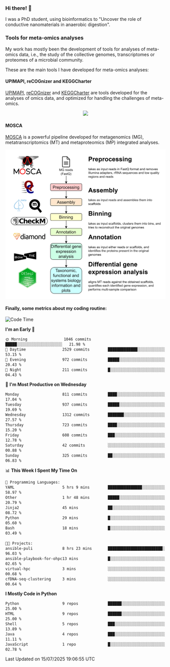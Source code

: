 ### Hi there! 👋

I was a PhD student, using bioinformatics to "Uncover the role of conductive nanomaterials in anaerobic digestion".

### Tools for meta-omics analyses

My work has mostly been the development of tools for analyses of meta-omics data, i.e., the study of the collective genomes, transcriptomes or proteomes of a microbial community.

These are the main tools I have developed for meta-omics analyses:

#### UPIMAPI, reCOGnizer and KEGGCharter

[UPIMAPI](https://github.com/iquasere/UPIMAPI), [reCOGnizer](https://github.com/iquasere/reCOGnizer) and [KEGGCharter](https://github.com/iquasere/KEGGCharter) are tools developed for the analyses of omics data, and optimized for handling the challenges of meta-omics.

<p align="center">
    <img src="assets/annotation_paper.png">
</p>

#### MOSCA

[MOSCA](https://github.com/iquasere/MOSCA) is a powerful pipeline developed for metagenomics (MG), metatranscriptomics (MT) and metaproteomics (MP) integrated analyses.

<p align="center">
    <img src="assets/mosca_workflow.png" align="center" width="700">
</p>


#### Finally, some metrics about my coding routine:

<!--START_SECTION:waka-->
![Code Time](http://img.shields.io/badge/Code%20Time-980%20hrs%2034%20mins-blue)

**I'm an Early 🐤** 

```text
🌞 Morning                1046 commits        █████░░░░░░░░░░░░░░░░░░░░   21.98 % 
🌆 Daytime                2529 commits        █████████████░░░░░░░░░░░░   53.15 % 
🌃 Evening                972 commits         █████░░░░░░░░░░░░░░░░░░░░   20.43 % 
🌙 Night                  211 commits         █░░░░░░░░░░░░░░░░░░░░░░░░   04.43 % 
```
📅 **I'm Most Productive on Wednesday** 

```text
Monday                   811 commits         ████░░░░░░░░░░░░░░░░░░░░░   17.04 % 
Tuesday                  937 commits         █████░░░░░░░░░░░░░░░░░░░░   19.69 % 
Wednesday                1312 commits        ███████░░░░░░░░░░░░░░░░░░   27.57 % 
Thursday                 723 commits         ████░░░░░░░░░░░░░░░░░░░░░   15.20 % 
Friday                   608 commits         ███░░░░░░░░░░░░░░░░░░░░░░   12.78 % 
Saturday                 42 commits          ░░░░░░░░░░░░░░░░░░░░░░░░░   00.88 % 
Sunday                   325 commits         ██░░░░░░░░░░░░░░░░░░░░░░░   06.83 % 
```


📊 **This Week I Spent My Time On** 

```text
💬 Programming Languages: 
YAML                     5 hrs 9 mins        ███████████████░░░░░░░░░░   58.97 % 
Other                    1 hr 48 mins        █████░░░░░░░░░░░░░░░░░░░░   20.79 % 
Jinja2                   45 mins             ██░░░░░░░░░░░░░░░░░░░░░░░   08.72 % 
Python                   29 mins             █░░░░░░░░░░░░░░░░░░░░░░░░   05.60 % 
Bash                     18 mins             █░░░░░░░░░░░░░░░░░░░░░░░░   03.49 % 

🐱‍💻 Projects: 
ansible-puli             8 hrs 23 mins       ████████████████████████░   96.03 % 
ansible-playbook-for-ohpc13 mins             █░░░░░░░░░░░░░░░░░░░░░░░░   02.65 % 
virtual-hpc              3 mins              ░░░░░░░░░░░░░░░░░░░░░░░░░   00.68 % 
cfDNA-seq-clustering     3 mins              ░░░░░░░░░░░░░░░░░░░░░░░░░   00.64 % 
```

**I Mostly Code in Python** 

```text
Python                   9 repos             ██████░░░░░░░░░░░░░░░░░░░   25.00 % 
HTML                     9 repos             ██████░░░░░░░░░░░░░░░░░░░   25.00 % 
Shell                    5 repos             ███░░░░░░░░░░░░░░░░░░░░░░   13.89 % 
Java                     4 repos             ███░░░░░░░░░░░░░░░░░░░░░░   11.11 % 
JavaScript               1 repo              █░░░░░░░░░░░░░░░░░░░░░░░░   02.78 % 
```




 Last Updated on 15/07/2025 19:06:55 UTC
<!--END_SECTION:waka-->
